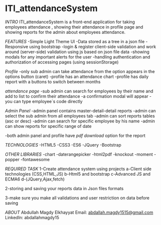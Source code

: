 # ITI_attendanceSystem

*INTRO* 
 ITI_attendanceSystem is a front-end application for taking employees attendance , showing their attendance in profile page and showing reports for the admin about employees attendance.

*FEATURES*
  -Simple Light Theme UI
  -Data stored as a tree in a json file
  -Responsive using bootstrap
  -login & register client-side validation and
   work around (server-side) validation using js based on json file data
  -showing modals for any important alerts for the user
  -handling authentication and authorization of accessing pages (using sessionStorage)
  
  *Profile*
  -only sub admin can take attendance from the option appears in the options button (caret)
  -profile has an attendance chart
  -profile has daily report with a buttons to switch between months

  *attendance page*
  -sub admin can search for employees by their name and add to list to confirm their attendance
  -a confirmation modal will appear
  -you can type employee`s code directly

  *Admin Panel*
  -admin panel contains master-detail-detail reports
  -admin can select the sub admin from all employees tab
  -admin can sort reports tables (asc or desc)
  -admin can search for specific employee by his name
  -admin can show reports for specific range of date

  -both admin panel and profile have *pdf download* option for the report
  
*TECHNOLOGIES*
  -HTML5
  -CSS3
  -ES6
  -JQuery
  -Bootstrap

*OTHER LIBRARIES*
  -chart
  -daterangepicker
  -html2pdf
  -knockout
  -moment
  -popper
  -fontawesome



*REQUIRED TASK*
1-Create attendance system using projects
  a-Client side technologies (CSS,HTML,JS)
  b-Html5 and bootstrap
  c-Advanced JS and ECMA6
  d-(JQuery,Ajax,fetch)

2-storing and saving your reports data in Json files formats

3-make sure you make all validations and user restriction on data
before saving


*ABOUT*
  Abdullah Magdy Elkhayyat
  Email: abdallah.magdy1515@gmail.com
  LinkedIn: abdallahmagdy15